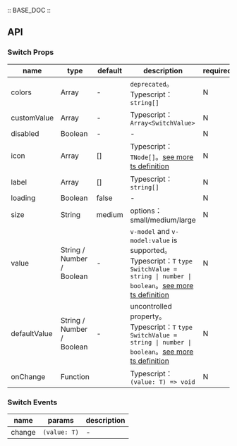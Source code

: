 :: BASE_DOC ::

## API
### Switch Props

name | type | default | description | required
-- | -- | -- | -- | --
colors | Array | - | `deprecated`。Typescript：`string[]` | N
customValue | Array | - | Typescript：`Array<SwitchValue>` | N
disabled | Boolean | - | \- | N
icon | Array | [] | Typescript：`TNode[]`。[see more ts definition](https://github.com/Tencent/tdesign-mobile-vue/blob/develop/src/common.ts) | N
label | Array | [] | Typescript：`string[]` | N
loading | Boolean | false | \- | N
size | String | medium | options：small/medium/large | N
value | String / Number / Boolean | - | `v-model` and `v-model:value` is supported。Typescript：`T` `type SwitchValue = string \| number \| boolean`。[see more ts definition](https://github.com/Tencent/tdesign-mobile-vue/tree/develop/src/switch/type.ts) | N
defaultValue | String / Number / Boolean | - | uncontrolled property。Typescript：`T` `type SwitchValue = string \| number \| boolean`。[see more ts definition](https://github.com/Tencent/tdesign-mobile-vue/tree/develop/src/switch/type.ts) | N
onChange | Function |  | Typescript：`(value: T) => void`<br/> | N

### Switch Events

name | params | description
-- | -- | --
change | `(value: T)` | \-
